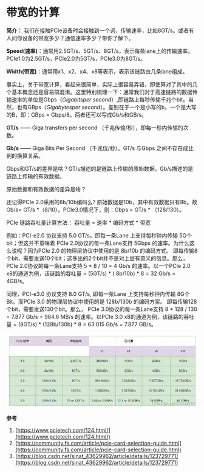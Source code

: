 # 带宽的计算

**简介：** 我们在接触PCIe设备时会接触到一个词，传输速率，比如8GT/s。或者有人问你设备的带宽多少？通信速率多少？带你了解下。

**Speed(速率)**：通常用2.5GT/s、5GT/s、8GT/s，表示每条lane上的传输速率。PCIe1.0为2.5GT/s，PCIe2.0为5GT/s，PCIe3.0为8GT/s。

**Width(带宽)**：通常用x1、x2、x4、x8等表示，表示该链路由几条lane组成。

事实上，关于带宽计算，看起来很简单，实际上很容易弄错，即使算对了其中的几个基本概念还是容易搞混淆。这里特别梳理一下：通常我们对于高速链路的数据传输速率的单位是Gbps（*Gigabitsper second*）,即链路上每秒传输千兆个bit。当然，也有GBps（*Gigabytesper second*）。差别在于一个是小写的b，一个是大写的B，即：GBps = Gbps/8。两者还可以写成Gb/s和GB/s。

**GT/s** —— Giga transfers per second （千兆传输/秒），即每一秒内传输的次数。

**Gb/s** —— Giga Bits Per Second （千兆位/秒）。GT/s 与Gbps 之间不存在成比例的换算关系。

Gbps和GT/s的差异是啥？GT/s描述的是链路上传输的原始数据，Gb/s描述的是链路上传输的有效数据。

原始数据和有效数据的差异是啥？

还记得PCIe 2.0采用的8b/10b编码么? 原始数据是10b，其中有效数据只有8b。故Gb/s= GT/s \*（8/10）。PCIe3.0情况下，则：Gbps = GT/s \* （128/130）。

PCIe 链路吞吐量计算方法： 吞吐量 = 速率 \* 编码方式 * 带宽  

例如：PCI-e2.0 协议支持 5.0 GT/s，即每一条Lane 上支持每秒钟内传输 5G个bit；但这并不意味着 PCIe 2.0协议的每一条Lane支持 5Gbps 的速率。为什么这么说呢？因为PCIe 2.0 的物理层协议中使用的是 8b/10b 的编码方式。 即每传输8个bit，需要发送10个bit；这多出的2个bit并不是对上层有意义的信息。那么， PCIe 2.0协议的每一条Lane支持 5 * 8 / 10 = 4 Gb/s 的速率。以一个PCIe 2.0 x8的通道为例，该链路的吞吐量 = (5GT/s) * ( 8b/10b)  * 8  = 32 Gb/s = 4GB/s。

同理，PCI-e3.0 协议支持 8.0 GT/s, 即每一条Lane 上支持每秒钟内传输 8G个Bit。而PCIe 3.0 的物理层协议中使用的是 128b/130b 的编码方案。 即每传输128个bit，需要发送130个bit。那么， PCIe 3.0协议的每一条Lane支持 8 * 128 / 130 = 7.877 Gb/s = 984.6 MB/s 的速率。以PCIe 3.0 x8的通道为例，该链路的吞吐量 = (8GT/s) * (128b/130b) * 8 = 63.015 Gb/s = 7.877 GB/s。

![](images/cdfbca07359f4e70a6402019d9314051.png)

**参考**

1. [https://www.pcietech.com/124.html/](https://www.pcietech.com/124.html/)
1. [https://community.fs.com/article/pcie-card-selection-guide.html](https://community.fs.com/article/pcie-card-selection-guide.html)
1. [https://blog.csdn.net/sinat_43629962/article/details/123729771](https://blog.csdn.net/sinat_43629962/article/details/123729771)
